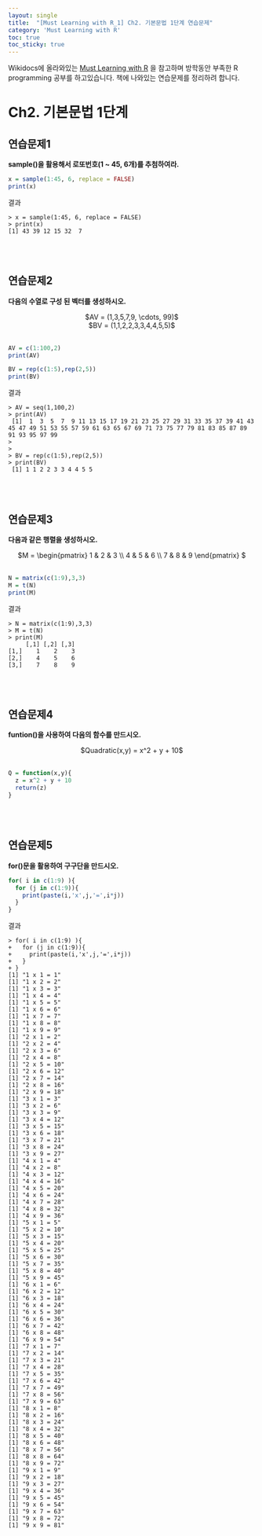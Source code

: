 ```yaml
---
layout: single
title:  "[Must Learning with R_1] Ch2. 기본문법 1단계 연습문제"
category: 'Must Learning with R'
toc: true
toc_sticky: true
---
```



Wikidocs에 올라와있는 [Must Learning with R](https://wikidocs.net/book/4315) 을 참고하며 방학동안 부족한 R programming 공부를 하고있습니다. 책에 나와있는 연습문제를 정리하려 합니다.

# Ch2. 기본문법 1단계


## 연습문제1
**sample()을 활용해서 로또번호(1 ~ 45, 6개)를 추첨하여라.**

```R
x = sample(1:45, 6, replace = FALSE)
print(x)
```
결과
```
> x = sample(1:45, 6, replace = FALSE)
> print(x)
[1] 43 39 12 15 32  7
```
<br/><br/>
## 연습문제2
**다음의 수열로 구성 된 벡터를 생성하시오.** <br/>
<center> $AV = (1,3,5,7,9, \cdots, 99)$<br/> $BV = (1,1,2,2,3,3,4,4,5,5)$ </center> 

<br/>

```R
AV = c(1:100,2)
print(AV)

BV = rep(c(1:5),rep(2,5))
print(BV)
```

결과
```
> AV = seq(1,100,2)
> print(AV)
 [1]  1  3  5  7  9 11 13 15 17 19 21 23 25 27 29 31 33 35 37 39 41 43 45 47 49 51 53 55 57 59 61 63 65 67 69 71 73 75 77 79 81 83 85 87 89 91 93 95 97 99
> 
> 
> BV = rep(c(1:5),rep(2,5))
> print(BV)
 [1] 1 1 2 2 3 3 4 4 5 5
```
<br/><br/>
## 연습문제3
**다음과 같은 행렬을 생성하시오.**<br/>
<center> 
$M = \begin{pmatrix}
1 & 2 & 3 \\
4 & 5 & 6 \\
7 & 8 & 9
\end{pmatrix}
$ </center> 

<br/>

```R
N = matrix(c(1:9),3,3)
M = t(N)
print(M)
```
결과
```
> N = matrix(c(1:9),3,3)
> M = t(N)
> print(M)
     [,1] [,2] [,3]
[1,]    1    2    3
[2,]    4    5    6
[3,]    7    8    9
```

<br/><br/>
## 연습문제4
**funtion()을 사용하여 다음의 함수를 만드시오.** <br/>
 <center> 
$Quadratic(x,y) = x^2 + y + 10$  </center> 

<br/>

```R
Q = function(x,y){
  z = x^2 + y + 10
  return(z)
}
```
<br/><br/>
## 연습문제5
**for()문을 활용하여 구구단을 만드시오.**

```R
for( i in c(1:9) ){
  for (j in c(1:9)){
    print(paste(i,'x',j,'=',i*j))
  }
}
```
결과
```
> for( i in c(1:9) ){
+   for (j in c(1:9)){
+     print(paste(i,'x',j,'=',i*j))
+   }
+ }
[1] "1 x 1 = 1"
[1] "1 x 2 = 2"
[1] "1 x 3 = 3"
[1] "1 x 4 = 4"
[1] "1 x 5 = 5"
[1] "1 x 6 = 6"
[1] "1 x 7 = 7"
[1] "1 x 8 = 8"
[1] "1 x 9 = 9"
[1] "2 x 1 = 2"
[1] "2 x 2 = 4"
[1] "2 x 3 = 6"
[1] "2 x 4 = 8"
[1] "2 x 5 = 10"
[1] "2 x 6 = 12"
[1] "2 x 7 = 14"
[1] "2 x 8 = 16"
[1] "2 x 9 = 18"
[1] "3 x 1 = 3"
[1] "3 x 2 = 6"
[1] "3 x 3 = 9"
[1] "3 x 4 = 12"
[1] "3 x 5 = 15"
[1] "3 x 6 = 18"
[1] "3 x 7 = 21"
[1] "3 x 8 = 24"
[1] "3 x 9 = 27"
[1] "4 x 1 = 4"
[1] "4 x 2 = 8"
[1] "4 x 3 = 12"
[1] "4 x 4 = 16"
[1] "4 x 5 = 20"
[1] "4 x 6 = 24"
[1] "4 x 7 = 28"
[1] "4 x 8 = 32"
[1] "4 x 9 = 36"
[1] "5 x 1 = 5"
[1] "5 x 2 = 10"
[1] "5 x 3 = 15"
[1] "5 x 4 = 20"
[1] "5 x 5 = 25"
[1] "5 x 6 = 30"
[1] "5 x 7 = 35"
[1] "5 x 8 = 40"
[1] "5 x 9 = 45"
[1] "6 x 1 = 6"
[1] "6 x 2 = 12"
[1] "6 x 3 = 18"
[1] "6 x 4 = 24"
[1] "6 x 5 = 30"
[1] "6 x 6 = 36"
[1] "6 x 7 = 42"
[1] "6 x 8 = 48"
[1] "6 x 9 = 54"
[1] "7 x 1 = 7"
[1] "7 x 2 = 14"
[1] "7 x 3 = 21"
[1] "7 x 4 = 28"
[1] "7 x 5 = 35"
[1] "7 x 6 = 42"
[1] "7 x 7 = 49"
[1] "7 x 8 = 56"
[1] "7 x 9 = 63"
[1] "8 x 1 = 8"
[1] "8 x 2 = 16"
[1] "8 x 3 = 24"
[1] "8 x 4 = 32"
[1] "8 x 5 = 40"
[1] "8 x 6 = 48"
[1] "8 x 7 = 56"
[1] "8 x 8 = 64"
[1] "8 x 9 = 72"
[1] "9 x 1 = 9"
[1] "9 x 2 = 18"
[1] "9 x 3 = 27"
[1] "9 x 4 = 36"
[1] "9 x 5 = 45"
[1] "9 x 6 = 54"
[1] "9 x 7 = 63"
[1] "9 x 8 = 72"
[1] "9 x 9 = 81"
```
